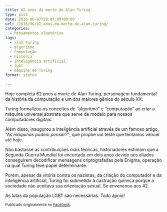```yaml
---
title: 62 anos da morte de Alan Turing
type: post
date: 2016-06-07T19:07:00+00:00
url: /2016/06/62-anos-da-morte-de-alan-turing/
categories:
  - Pensamentos aleatórios
tags:
  - alan turing
  - algoritmo
  - Computação
  - história
  - inteligência artificial
  - lgbt
  - máquina de Turing
format: status

---
```

Hoje completa 62 anos a morte de Alan Turing, personagem fundamental da história da computação e um dos maiores gênios do século XX.

Turing formalizou os conceitos de “algoritmo” e “computação” ao criar a máquina universal abstrata que serve de modelo para nossos computadores digitais.

Além disso, inaugurou a inteligência artificial através de um famoso artigo, _“As máquinas podem pensar?”_, que propõe um teste que tentamos vencer até hoje.

Não bastasse as contribuições mais teóricas, historiadores estimam que a Segunda Guerra Mundial foi encurtada em dois anos devido aos aliados conseguirem decodificar mensagens criptografadas pela Enigma, operação na qual Turing teve papel determinante.

Porém, apesar da vitória contra os nazistas, da criação do computador e da inteligência artificial, Turing foi submetido à castração química porque a sociedade não aceitava sua orientação sexual. Se envenenou aos 42.

As lutas da população LGBT são necessárias. Todo apoio!

<small>Publicado originalmente no <a href="https://www.facebook.com/timadeira/posts/10209684833256410">Facebook</a>.</small>
